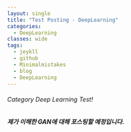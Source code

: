 ```yaml
---
layout: single
title: "Test Posting - DeepLearning"
categories:
  - DeepLearning
classes: wide
tags:
  - jeykll
  - github
  - Minimalmistakes
  - blog
  - DeepLearning
---
```


###### Category Deep Learning Test!

##### 제가 이해한 GAN에 대해 포스팅할 예정입니다.
